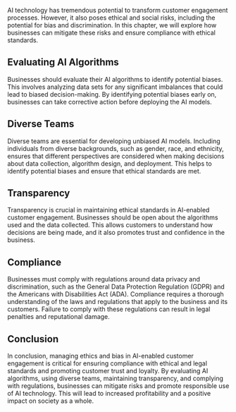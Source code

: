 
AI technology has tremendous potential to transform customer engagement processes. However, it also poses ethical and social risks, including the potential for bias and discrimination. In this chapter, we will explore how businesses can mitigate these risks and ensure compliance with ethical standards.

Evaluating AI Algorithms
------------------------

Businesses should evaluate their AI algorithms to identify potential biases. This involves analyzing data sets for any significant imbalances that could lead to biased decision-making. By identifying potential biases early on, businesses can take corrective action before deploying the AI models.

Diverse Teams
-------------

Diverse teams are essential for developing unbiased AI models. Including individuals from diverse backgrounds, such as gender, race, and ethnicity, ensures that different perspectives are considered when making decisions about data collection, algorithm design, and deployment. This helps to identify potential biases and ensure that ethical standards are met.

Transparency
------------

Transparency is crucial in maintaining ethical standards in AI-enabled customer engagement. Businesses should be open about the algorithms used and the data collected. This allows customers to understand how decisions are being made, and it also promotes trust and confidence in the business.

Compliance
----------

Businesses must comply with regulations around data privacy and discrimination, such as the General Data Protection Regulation (GDPR) and the Americans with Disabilities Act (ADA). Compliance requires a thorough understanding of the laws and regulations that apply to the business and its customers. Failure to comply with these regulations can result in legal penalties and reputational damage.

Conclusion
----------

In conclusion, managing ethics and bias in AI-enabled customer engagement is critical for ensuring compliance with ethical and legal standards and promoting customer trust and loyalty. By evaluating AI algorithms, using diverse teams, maintaining transparency, and complying with regulations, businesses can mitigate risks and promote responsible use of AI technology. This will lead to increased profitability and a positive impact on society as a whole.
